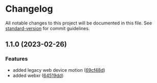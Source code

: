 # Changelog

All notable changes to this project will be documented in this file. See [standard-version](https://github.com/conventional-changelog/standard-version) for commit guidelines.

## 1.1.0 (2023-02-26)


### Features

* added legacy web device motion ([69cf48d](https://github.com/OpenHPS/openhps-web/commit/69cf48da267627e86a509e48e9c6f7f7eda05167))
* added webxr ([64519dd](https://github.com/OpenHPS/openhps-web/commit/64519dd6029398c00a323caadc25faa5f670da4a))
